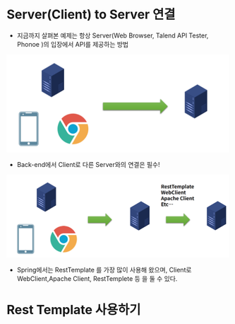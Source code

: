 # Server(Client) to Server 연결
- 지금까지 살펴본 예제는 항상 Server(Web Browser, Talend API Tester, Phonoe )의 입장에서 API를 제공하는 방법

<img src="./img/server_to_server1.PNG">

- Back-end에서 Client로 다른 Server와의 연결은 필수!

<img src="./img/server_to_server2.PNG">

- Spring에서는 RestTemplate 를 가장 많이 사용해 왔으며, Client로 WebClient,Apache Client, RestTemplete 등 을 둘 수 있다.

# Rest Template 사용하기
